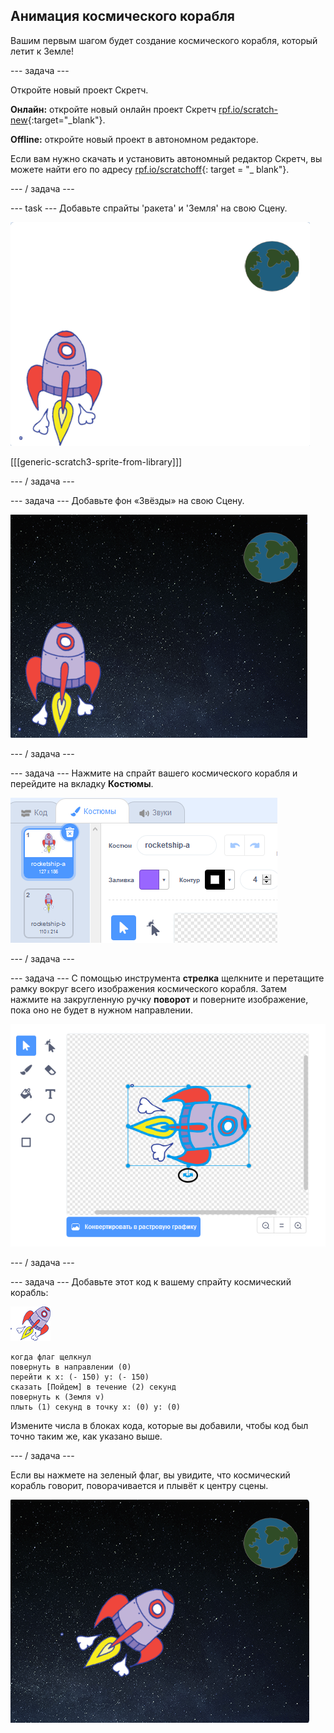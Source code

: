 ## Анимация космического корабля

Вашим первым шагом будет создание космического корабля, который летит к Земле!

\--- задача \---

Откройте новый проект Скретч.

**Онлайн:** откройте новый онлайн проект Скретч [rpf.io/scratch-new](http://rpf.io/scratchon){:target="_blank"}.

**Offline:** откройте новый проект в автономном редакторе.

Если вам нужно скачать и установить автономный редактор Скретч, вы можете найти его по адресу [rpf.io/scratchoff](http://rpf.io/scratchoff){: target = "_ blank"}.

\--- / задача \---

\--- task \--- Добавьте спрайты 'ракета' и 'Земля' на свою Сцену.

![Спрайты Космический корабль и Земля](images/space-sprites.png)

[[[generic-scratch3-sprite-from-library]]]

\--- / задача \---

\--- задача \--- Добавьте фон «Звёзды» на свою Сцену.

![Космический фон](images/space-backdrop.png)

\--- / задача \---

\--- задача \--- Нажмите на спрайт вашего космического корабля и перейдите на вкладку **Костюмы**.

![Спрайт костюм](images/space-costume.png)

\--- / задача \---

\--- задача \--- С помощью инструмента **стрелка** щелкните и перетащите рамку вокруг всего изображения космического корабля. Затем нажмите на закругленную ручку **поворот** и поверните изображение, пока оно не будет в нужном направлении.

![Вращающийся костюм](images/space-rotate.png)

\--- / задача \---

\--- задача \--- Добавьте этот код к вашему спрайту космический корабль:

![Спрайт Космический корабль](images/sprite-spaceship.png)

```blocks3
когда флаг щелкнул
повернуть в направлении (0)
перейти к x: (- 150) y: (- 150)
сказать [Пойдем] в течение (2) секунд
повернуть к (Земля v)
плыть (1) секунд в точку х: (0) у: (0)
```

Измените числа в блоках кода, которые вы добавили, чтобы код был точно таким же, как указано выше.

\--- / задача \---

Если вы нажмете на зеленый флаг, вы увидите, что космический корабль говорит, поворачивается и плывёт к центру сцены.

![Тестирование анимации космического корабля](images/space-animate-stage.png)